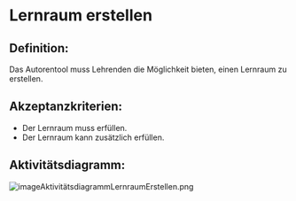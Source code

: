 # Lernraum erstellen

## Definition:

Das Autorentool muss Lehrenden die Möglichkeit bieten, einen Lernraum zu erstellen.

## Akzeptanzkriterien:

- Der Lernraum muss [](AWA9013.md)erfüllen.
- Der Lernraum kann zusätzlich [](AWA9014.md)erfüllen.

## Aktivitätsdiagramm:

![imageAktivitätsdiagrammLernraumErstellen.png](imageAktivitätsdiagrammLernraumErstellen.png)

